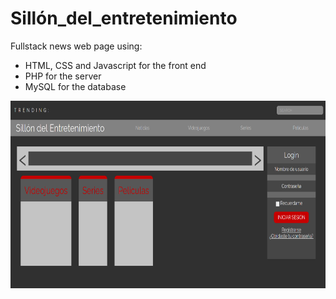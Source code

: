 # Sillón_del_entretenimiento
Fullstack news web page using:
  - HTML, CSS and Javascript for the front end
  - PHP for the server
  - MySQL for the database
  
<p align="center">
  <img src='imgs/2img.png' height='300'/>
</p>
